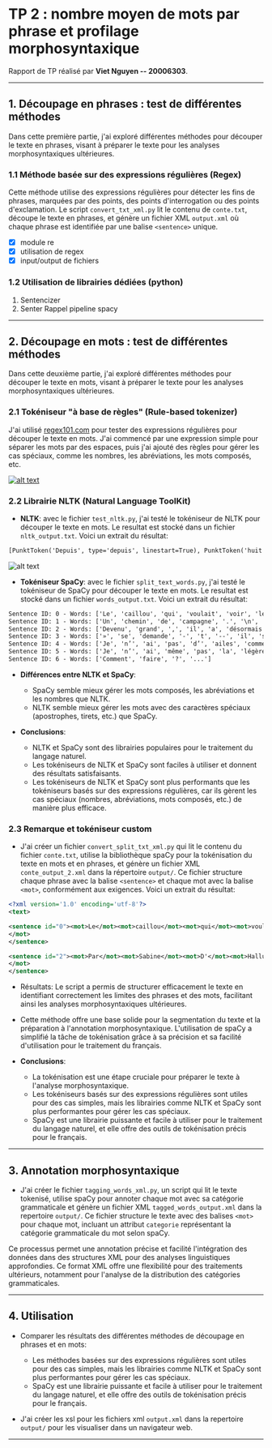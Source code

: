 
# TP 2 : nombre moyen de mots par phrase et profilage morphosyntaxique

Rapport de TP réalisé par __Viet Nguyen -- 20006303__.

__________________________________________________

## 1. Découpage en phrases : test de différentes méthodes

Dans cette première partie, j'ai exploré différentes méthodes pour découper le texte en phrases, visant à préparer le texte pour les analyses morphosyntaxiques ultérieures.

### 1.1 Méthode basée sur des expressions régulières (Regex)

Cette méthode utilise des expressions régulières pour détecter les fins de phrases, marquées par des points, des points d'interrogation ou des points d'exclamation. Le script `convert_txt_xml.py` lit le contenu de `conte.txt`, découpe le texte en phrases, et génère un fichier XML `output.xml` où chaque phrase est identifiée par une balise `<sentence>` unique.

- [x] module re
- [X] utilisation de regex
- [X] input/output de fichiers

### 1.2 Utilisation de librairies dédiées (python)

1. Sentencizer
2. Senter Rappel pipeline spacy


__________________________________________________

## 2. Découpage en mots : test de différentes méthodes

Dans cette deuxième partie, j'ai exploré différentes méthodes pour découper le texte en mots, visant à préparer le texte pour les analyses morphosyntaxiques ultérieures.

### 2.1 Tokéniseur "à base de règles" (Rule-based tokenizer)

J'ai utilisé [regex101.com](https://regex101.com/r/wQuEhg/1) pour tester des expressions régulières pour découper le texte en mots. J'ai commencé par une expression simple pour séparer les mots par des espaces, puis j'ai ajouté des règles pour gérer les cas spéciaux, comme les nombres, les abréviations, les mots composés, etc.


[![alt text](screenshots/screenshot_regex101_2.png)](https://regex101.com/r/wQuEhg/1)


### 2.2 Librairie NLTK (Natural Language ToolKit)

- **NLTK**: avec le fichier `test_nltk.py`, j'ai testé le tokéniseur de NLTK pour découper le texte en mots. Le resultat est stocké dans un fichier `nltk_output.txt`. Voici un extrait du résultat:

```txt
[PunktToken('Depuis', type='depuis', linestart=True), PunktToken('huit', ), PunktToken('jours', ), PunktToken(',', ), PunktToken('j', ), PunktToken("'avais", ), PunktToken('déchiré', ), PunktToken('mes', ), PunktToken('bottines', ), PunktToken('Aux', type='aux', ), PunktToken('cailloux', ), PunktToken('des', ), PunktToken('chemins.', ), PunktToken('J', type='j', ), PunktToken("'entrais", ), PunktToken('à', ), PunktToken('Charleroi.', type='charleroi.', ), PunktToken('-', ), PunktToken('Au', type='au', ), PunktToken('Cabaret-Vert', type='cabaret-vert', ), PunktToken(':', ), PunktToken('je', ), PunktToken('demandai', ), PunktToken('des', ), PunktToken('tartines', ), PunktToken('De', type='de', ), PunktToken('beurre', ), PunktToken('et', ), PunktToken('du', ), PunktToken('jambon', ), PunktToken('qui', ), PunktToken('fût', ), PunktToken('à', ), PunktToken('moitié', ), PunktToken('froid.', )]
```

![alt text](screenshots/screenshot_test_nltk.png)

- **Tokéniseur SpaCy**: avec le fichier `split_text_words.py`, j'ai testé le tokéniseur de SpaCy pour découper le texte en mots. Le resultat est stocké dans un fichier `words_output.txt`. Voici un extrait du résultat:

```txt
Sentence ID: 0 - Words: ['Le', 'caillou', 'qui', 'voulait', 'voir', 'le', 'monde', '-', 'Conte', 'pour', 'enfant', '\n', 'Par', 'Sabine', "D'", 'Halluin', '\n', 'C’', 'est', 'l’', 'histoire', 'd’', 'un', 'petit', 'caillou', 'au', 'bord', 'd’', 'un', 'chemin', '.']
Sentence ID: 1 - Words: ['Un', 'chemin', 'de', 'campagne', '.', '\n', 'Il', 'est', 'là', ',', 'au', 'bord', 'du', 'chemin', ',', 'depuis', 'sa', 'naissance', '.']
Sentence ID: 2 - Words: ['Devenu', 'grand', ',', 'il', 'a', 'désormais', 'envie', 'de', 'découvrir', 'le', 'monde', ',', 'de', 'parcourir', 'la', 'terre', '...', '\n\n', '«', 'Hélas', ',', 'caillou', 'que', 'je', 'suis', ',', 'comment', 'sortir', 'de', 'mon', 'bord', 'de', 'chemin', '?', '...']
Sentence ID: 3 - Words: ['»', 'se', 'demande', '-', 't', '--', 'il', 'sans', 'cesse', '.', '\n', 'Son', 'désir', 'le', 'torture', ',', 'jour', 'et', 'nuit', ',', 'il', 'songe', 'à', 'des', 'horizons', 'nouveaux', ',', 'à', 'des', 'rencontres', 'imprévues', '...', '\n\n', '«', 'Oui', ',', 'mais', 'voilà', ',', 'se', 'dit', '-il', ',', 'pour', 'me', 'déplacer', ',', 'je', 'n’', 'ai', 'pas', 'de', 'jambe', 'ni', 'de', 'patte', 'comme', 'les', 'chiens', ',', 'les', 'chats', 'ou', 'les', 'renards', '...']
Sentence ID: 4 - Words: ['Je', 'n’', 'ai', 'pas', 'd’', 'ailes', 'comme', 'les', 'mésanges', ',', 'les', 'canards', 'ou', 'les', 'hirondelles', '...']
Sentence ID: 5 - Words: ['Je', 'n’', 'ai', 'même', 'pas', 'la', 'légèreté', 'd’', 'une', 'feuille', 'pour', 'me', 'faire', 'porter', 'par', 'le', 'vent', '.']
Sentence ID: 6 - Words: ['Comment', 'faire', '?', '...']
```

- **Différences entre NLTK et SpaCy**:
  - SpaCy semble mieux gérer les mots composés, les abréviations et les nombres que NLTK.
  - NLTK semble mieux gérer les mots avec des caractères spéciaux (apostrophes, tirets, etc.) que SpaCy.

- **Conclusions**:
  - NLTK et SpaCy sont des librairies populaires pour le traitement du langage naturel.
  - Les tokéniseurs de NLTK et SpaCy sont faciles à utiliser et donnent des résultats satisfaisants.
  - Les tokéniseurs de NLTK et SpaCy sont plus performants que les tokéniseurs basés sur des expressions régulières, car ils gèrent les cas spéciaux (nombres, abréviations, mots composés, etc.) de manière plus efficace.


### 2.3 Remarque et tokéniseur custom

- J'ai créer un fichier `convert_split_txt_xml.py` qui lit le contenu du fichier `conte.txt`, utilise la bibliothèque spaCy pour la tokénisation du texte en mots et en phrases, et génère un fichier XML `conte_output_2.xml` dans la répertoire `output/`. Ce fichier structure chaque phrase avec la balise `<sentence>` et chaque mot avec la balise `<mot>`, conformément aux exigences. Voici un extrait du résultat:

```xml
<?xml version='1.0' encoding='utf-8'?>
<text>

<sentence id="0"><mot>Le</mot><mot>caillou</mot><mot>qui</mot><mot>voulait</mot><mot>voir</mot><mot>le</mot><mot>monde</mot></sentence><sentence id="1"><mot>-</mot><mot>Conte</mot><mot>pour</mot><mot>enfant</mot><mot>
</mot>
</sentence>

<sentence id="2"><mot>Par</mot><mot>Sabine</mot><mot>D'</mot><mot>Halluin</mot><mot>
</mot>
</sentence>
```

- Résultats: Le script a permis de structurer efficacement le texte en identifiant correctement les limites des phrases et des mots, facilitant ainsi les analyses morphosyntaxiques ultérieures.

- Cette méthode offre une base solide pour la segmentation du texte et la préparation à l'annotation morphosyntaxique. L'utilisation de spaCy a simplifié la tâche de tokénisation grâce à sa précision et sa facilité d'utilisation pour le traitement du français.

- **Conclusions**:
  - La tokénisation est une étape cruciale pour préparer le texte à l'analyse morphosyntaxique.
  - Les tokéniseurs basés sur des expressions régulières sont utiles pour des cas simples, mais les librairies comme NLTK et SpaCy sont plus performantes pour gérer les cas spéciaux.
  - SpaCy est une librairie puissante et facile à utiliser pour le traitement du langage naturel, et elle offre des outils de tokénisation précis pour le français.

__________________________________________________

## 3. Annotation morphosyntaxique

- J'ai créer le fichier `tagging_words_xml.py`, un script qui lit le texte tokenisé, utilise spaCy pour annoter chaque mot avec sa catégorie grammaticale et génère un fichier XML `tagged_words_output.xml` dans la repertoire `output/`. Ce fichier structure le texte avec des balises `<mot>` pour chaque mot, incluant un attribut `categorie` représentant la catégorie grammaticale du mot selon spaCy.

Ce processus permet une annotation précise et facilité l'intégration des données dans des structures XML pour des analyses linguistiques approfondies. Ce format XML offre une flexibilité pour des traitements ultérieurs, notamment pour l'analyse de la distribution des catégories grammaticales.

__________________________________________________

## 4. Utilisation

- Comparer les résultats des différentes méthodes de découpage en phrases et en mots:
  - Les méthodes basées sur des expressions régulières sont utiles pour des cas simples, mais les librairies comme NLTK et SpaCy sont plus performantes pour gérer les cas spéciaux.
  - SpaCy est une librairie puissante et facile à utiliser pour le traitement du langage naturel, et elle offre des outils de tokénisation précis pour le français.

- J'ai créer les xsl pour les fichiers xml `output.xml` dans la repertoire `output/` pour les visualiser dans un navigateur web.

__________________________________________________

